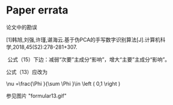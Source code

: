 # Paper errata
 论文中的勘误

[1]韩旭,刘强,许瑾,谌海云.基于伪PCA的手写数字识别算法[J].计算机科学,2018,45(S2):278-281+307.

​     公式（15）下边：减弱“次要”主成分“影响”，增大“主要”主成分“影响”。



公式（13）应改为

 \nu =\frac{\Phi }{\sum \Phi }\in \left ( 0,1 \right )

参见图片 "formular13.gif"